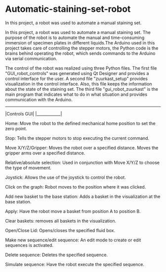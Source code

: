 # Automatic-staining-set-robot
 In this project, a robot was used to automate a manual staining set.

In this project, a robot was used to automate a manual staining set. 
The purpose of the robot is to automate the manual and time-consuming 
immersion of specimen plates in different liquids.The Arduino used in 
this project takes care of controlling the stepper motors, the Python 
code is the brains behind operating the robot, which sends commands to 
the Arduino via serial communication. 

The control of the robot was realized using three Python files. The 
first file "GUI_robot_controls" was generated using Qt Designer and 
provides a control interface for the user. A second file 
"zuurkast_setup" provides visualization in the control interface. 
Also, this file keeps the information about the state of the staining 
set. The third file "gui_robot_zuurkast" is the main program that 
indicates what to do in what situation and provides communication with 
the Arduino.

 ____________
|Controls GUI|
|____________|

Home: Move the robot to the defined mechanical home position to set the 
      zero point.
	  
Stop: Tells the stepper motors to stop executing the current command.
	  
Move X/Y/Z/Gripper: Moves the robot over a specified distance. Moves the gripper arms over a specified distance.

Relative/absolute selection: Used in conjunction with Move X/Y/Z to choose the type of movement. 

Joystick: Allows the use of the joystick to control the robot.

Click on the graph: Robot moves to the position where it was clicked. 

Add new basket to the base station: Adds a basket in the visualization at the base station.

Apply: Have the robot move a basket from position A to position B. 

Clear baskets: removes all baskets in the visualization.

Open/Close Lid: Opens/closes the specified fluid box. 

Make new sequence/edit sequence: An edit mode to create or edit sequences is activated.

Delete sequence: Deletes the specified sequence. 

Simulate sequence: Have the robot execute the specified sequence.

